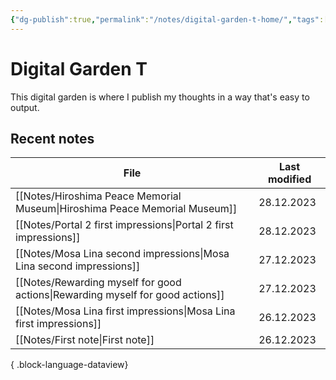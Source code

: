 ```yaml
---
{"dg-publish":true,"permalink":"/notes/digital-garden-t-home/","tags":["gardenEntry"],"created":"2023-12-26T20:57:28.000+09:00","updated":"2023-12-27T10:45:43.000+09:00"}
---
```



# Digital Garden T

This digital garden is where I publish my thoughts in a way that's easy to output.

## Recent notes

| File                                                                              | Last modified |
| --------------------------------------------------------------------------------- | ------------- |
| [[Notes/Hiroshima Peace Memorial Museum\|Hiroshima Peace Memorial Museum]]     | 28.12.2023    |
| [[Notes/Portal 2 first impressions\|Portal 2 first impressions]]               | 28.12.2023    |
| [[Notes/Mosa Lina second impressions\|Mosa Lina second impressions]]           | 27.12.2023    |
| [[Notes/Rewarding myself for good actions\|Rewarding myself for good actions]] | 27.12.2023    |
| [[Notes/Mosa Lina first impressions\|Mosa Lina first impressions]]             | 26.12.2023    |
| [[Notes/First note\|First note]]                                               | 26.12.2023    |

{ .block-language-dataview}
